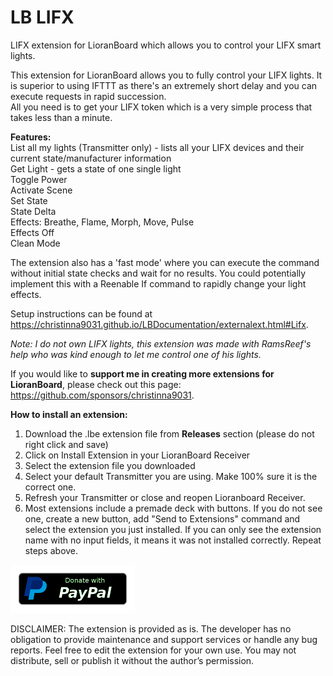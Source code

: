 # LB LIFX         
 LIFX extension for LioranBoard which allows you to control your LIFX smart lights.

This extension for LioranBoard allows you to fully control your LIFX lights. It is superior to using IFTTT as there's an extremely short delay and you can execute requests in rapid succession.       
All you need is to get your LIFX token which is a very simple process that takes less than a minute.       

**Features:**      
List all my lights (Transmitter only) - lists all your LIFX devices and their current state/manufacturer information       
Get Light - gets a state of one single light    
Toggle Power    
Activate Scene      
Set State     
State Delta     
Effects: Breathe, Flame, Morph, Move, Pulse     
Effects Off      
Clean Mode      

The extension also has a 'fast mode' where you can execute the command without initial state checks and wait for no results. You could potentially implement this with a Reenable If command to rapidly change your light effects. 

Setup instructions can be found at https://christinna9031.github.io/LBDocumentation/externalext.html#Lifx. 

*Note: I do not own LIFX lights, this extension was made with RamsReef's help who was kind enough to let me control one of his lights.* 

If you would like to **support me in creating more extensions for LioranBoard**, please check out this page: https://github.com/sponsors/christinna9031.

**How to install an extension:**
1. Download the .lbe extension file from **Releases** section (please do not right click and save) 
2. Click on Install Extension in your LioranBoard Receiver
3. Select the extension file you downloaded 
4. Select your default Transmitter you are using. Make 100% sure it is the correct one. 
5. Refresh your Transmitter or close and reopen Lioranboard Receiver. 
6. Most extensions include a premade deck with buttons. If you do not see one, create a new button, add "Send to Extensions" command and select the extension you just installed. If you can only see the extension name with no input fields, it means it was not installed correctly. Repeat steps above.  

[![](https://github.com/christinna9031/LioranBoard-Files/blob/main/img/paypal.png?raw=true)](https://www.paypal.com/cgi-bin/webscr?cmd=_s-xclick&hosted_button_id=3YWXYQE3HKWHQ)

DISCLAIMER: The extension is provided as is. The developer has no obligation to provide maintenance and support services or handle any bug reports.
Feel free to edit the extension for your own use. You may not distribute, sell or publish it without the author’s permission.
